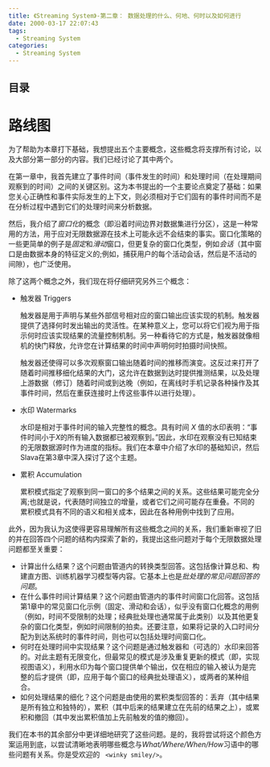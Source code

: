 ```yaml
---
title: 《Streaming System》-第二章： 数据处理的什么、何地、何时以及如何进行
date: 2000-03-17 22:07:43
tags: 
  - Streaming System
categories: 
  - Streaming System
---
```


<p></p>
<!-- more -->

## 目录
<!-- toc -->

# **路线图**

为了帮助为本章打下基础，我想提出五个主要概念，这些概念将支撑所有讨论，以及大部分第一部分的内容。我们已经讨论了其中两个。

在第一章中，我首先建立了事件时间（事件发生的时间）和处理时间（在处理期间观察到的时间）之间的关键区别。这为本书提出的一个主要论点奠定了基础：如果您关心正确性和事件实际发生的上下文，则必须相对于它们固有的事件时间而不是在分析过程中遇到它们的处理时间来分析数据。

然后，我介绍了*窗口化*的概念（即沿着时间边界对数据集进行分区），这是一种常用的方法，用于应对无限数据源在技术上可能永远不会结束的事实。窗口化策略的一些更简单的例子是*固定*和*滑动*窗口，但更复杂的窗口化类型，例如*会话*（其中窗口是由数据本身的特征定义的;例如，捕获用户的每个活动会话，然后是不活动的间隙），也广泛使用。

除了这两个概念之外，我们现在将仔细研究另外三个概念：

- 触发器 Triggers

  触发器是用于声明与某些外部信号相对应的窗口输出应该实现的机制。触发器提供了选择何时发出输出的灵活性。在某种意义上，您可以将它们视为用于指示何时应该实现结果的流量控制机制。另一种看待它的方式是，触发器就像相机的快门释放，允许您在计算结果的时间中声明何时拍摄时间快照。

  触发器还使得可以多次观察窗口输出随着时间的推移而演变。这反过来打开了随着时间推移细化结果的大门，这允许在数据到达时提供推测结果，以及处理上游数据（修订）随着时间或到达晚（例如，在离线时手机记录各种操作及其事件时间，然后在重获连接时上传这些事件以进行处理）。

- 水印 Watermarks

  水印是相对于事件时间的输入完整性的概念。具有时间 *X* 值的水印表明：“事件时间小于*X*的所有输入数据都已被观察到。”因此，水印在观察没有已知结束的无限数据源时作为进度的指标。我们在本章中介绍了水印的基础知识，然后Slava在第3章中深入探讨了这个主题。

- 累积 Accumulation

  累积模式指定了观察到同一窗口的多个结果之间的关系。这些结果可能完全分离;也就是说，代表随时间独立的增量，或者它们之间可能存在重叠。不同的累积模式具有不同的语义和相关成本，因此在各种用例中找到了应用。

此外，因为我认为这使得更容易理解所有这些概念之间的关系，我们重新审视了旧的并在回答四个问题的结构内探索了新的，我提出这些问题对于每个无限数据处理问题都至关重要：

- 计算出什么结果？这个问题由管道内的转换类型回答。这包括像计算总和、构建直方图、训练机器学习模型等内容。它基本上也是*批处理的常见问题回答的问题*。
- 在什么事件时间计算结果？这个问题由管道内的事件时间窗口化回答。这包括第1章中的常见窗口化示例（固定、滑动和会话），似乎没有窗口化概念的用例（例如，时间不受限制的处理；经典批处理也通常属于此类别）以及其他更复杂的窗口化类型，例如时间限制的拍卖。还要注意，如果将记录的入口时间分配为到达系统时的事件时间，则也可以包括处理时间窗口化。
- 何时在处理时间中实现结果？这个问题是通过触发器和（可选的）水印来回答的。对此主题有无限变化，但最常见的模式是涉及重复更新的模式（即，实现视图语义），利用水印为每个窗口提供单个输出，仅在相应的输入被认为是完整的后才提供（即，应用于每个窗口的经典批处理语义），或两者的某种组合。
- 如何处理结果的细化？这个问题是由使用的累积类型回答的：丢弃（其中结果是所有独立和独特的），累积（其中后来的结果建立在先前的结果之上），或累积和撤回（其中发出累积值加上先前触发的值的撤回）。

我们在本书的其余部分中更详细地研究了这些问题。是的，我将尝试将这个颜色方案运用到底，以尝试清晰地表明哪些概念与*What/Where/When/How*习语中的哪些问题有关系。你是受欢迎的 ` <winky smiley/>`。 